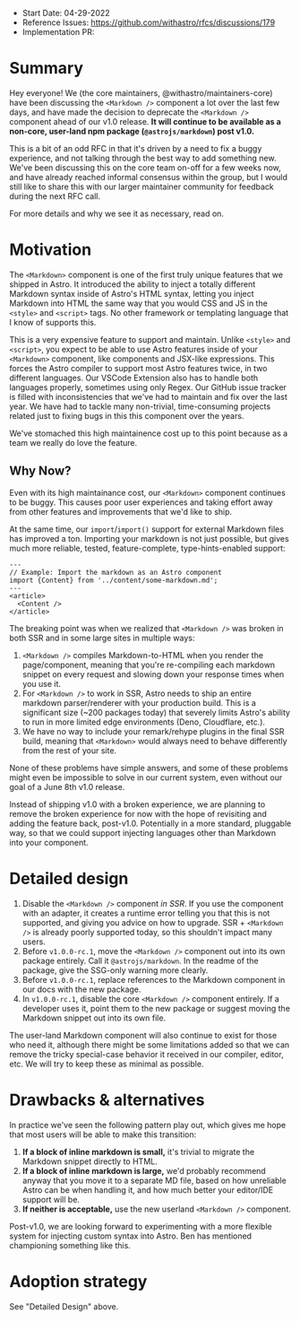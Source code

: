 - Start Date: 04-29-2022
- Reference Issues: https://github.com/withastro/rfcs/discussions/179
- Implementation PR: <!-- leave empty -->

# Summary

Hey everyone! We (the core maintainers, @withastro/maintainers-core) have been discussing the `<Markdown />` component a lot over the last few days, and have made the decision to deprecate the `<Markdown />` component ahead of our v1.0 release. **It will continue to be available as a non-core, user-land npm package (`@astrojs/markdown`) post v1.0.**

This is a bit of an odd RFC in that it's driven by a need to fix a buggy experience, and not talking through the best way to add something new. We've been discussing this on the core team on-off for a few weeks now, and have already reached informal consensus within the group, but I would still like to share this with our larger maintainer community for feedback during the next RFC call.

For more details and why we see it as necessary, read on.

# Motivation

The `<Markdown>` component is one of the first truly unique features that we shipped in Astro. It introduced the ability to inject a totally different Markdown syntax inside of Astro's HTML syntax, letting you inject Markdown into HTML the same way that you would CSS and JS in the `<style>` and `<script>` tags. No other framework or templating language that I know of supports this.

This is a very expensive feature to support and maintain. Unlike `<style>` and `<script>`, you expect to be able to use Astro features inside of your `<Markdown>` component, like components and JSX-like expressions. This forces the Astro compiler to support most Astro features twice, in two different languages. Our VSCode Extension also has to handle both languages properly, sometimes using only Regex. Our GitHub issue tracker is filled with inconsistencies that we've had to maintain and fix over the last year. We have had to tackle many non-trivial, time-consuming projects related just to fixing bugs in this this component over the years.

We've stomached this high maintainence cost up to this point because as a team we really do love the feature.

## Why Now?


Even with its high maintainance cost, our `<Markdown>` component continues to be buggy. This causes poor user experiences and taking effort away from other features and improvements that we'd like to ship.

At the same time, our `import`/`import()` support for external Markdown files has improved a ton. Importing your markdown is not just possible, but gives much more reliable, tested, feature-complete, type-hints-enabled support:

```astro
---
// Example: Import the markdown as an Astro component
import {Content} from '../content/some-markdown.md';
---
<article>
  <Content />
</article>
```

The breaking point was when we realized that `<Markdown />` was broken in both SSR and in some large sites in multiple ways:

1. `<Markdown />` compiles Markdown-to-HTML when you render the page/component, meaning that you're re-compiling each markdown snippet on every request and slowing down your response times when you use it.
2. For `<Markdown />` to work in SSR, Astro needs to ship an entire markdown parser/renderer with your production build. This is a significant size (~200 packages today) that severely limits Astro's ability to run in more limited edge environments (Deno, Cloudflare, etc.).
3. We have no way to include your remark/rehype plugins in the final SSR build, meaning that `<Markdown>` would always need to behave differently from the rest of your site.

None of these problems have simple answers, and some of these problems might even be impossible to solve in our current system, even without our goal of a June 8th v1.0 release.

Instead of shipping v1.0 with a broken experience, we are planning to remove the broken experience for now with the hope of revisiting and adding the feature back, post-v1.0. Potentially in a more standard, pluggable way, so that we could support injecting languages other than Markdown into your component.


# Detailed design

1. Disable the `<Markdown />` component *in SSR*. If you use the component with an adapter, it creates a runtime error telling you that this is not supported, and giving you advice on how to upgrade. SSR + `<Markdown />` is already poorly supported today, so this shouldn't impact many users.
2. Before `v1.0.0-rc.1`, move the `<Markdown />` component out into its own package entirely. Call it `@astrojs/markdown`. In the readme of the package, give the SSG-only warning more clearly.
3. Before `v1.0.0-rc.1`, replace references to the Markdown component in our docs with the new package.
4. In `v1.0.0-rc.1`, disable the core `<Markdown />` component entirely. If a developer uses it, point them to the new package or suggest moving the Markdown snippet out into its own file.

The user-land Markdown component will also continue to exist for those who need it, although there might be some limitations added so that we can remove the tricky special-case behavior it received in our compiler, editor, etc. We will try to keep these as minimal as possible.

# Drawbacks & alternatives

In practice we've seen the following pattern play out, which gives me hope that most users will be able to make this transition:
1. **If a block of inline markdown is small,** it's trivial to migrate the Markdown snippet directly to HTML.
2. **If a block of inline markdown is large,** we'd probably recommend anyway that you move it to a separate MD file, based on how unreliable Astro can be when handling it, and how much better your editor/IDE support will be.
3. **If neither is acceptable,** use the new userland `<Markdown />` component.

Post-v1.0, we are looking forward to experimenting with a more flexible system for injecting custom syntax into Astro. Ben has mentioned championing something like this.

# Adoption strategy

See "Detailed Design" above.
